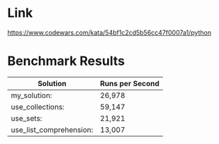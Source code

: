 
# Link

https://www.codewars.com/kata/54bf1c2cd5b56cc47f0007a1/python

# Benchmark Results


| Solution                  | Runs per Second |
| ------------------------- | --------------- |
|              my_solution: | 26,978 |
|          use_collections: | 59,147 |
|                 use_sets: | 21,921 |
|   use_list_comprehension: | 13,007 |
